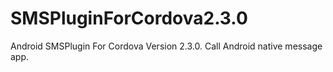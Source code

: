 SMSPluginForCordova2.3.0
========================

Android SMSPlugin For Cordova Version 2.3.0. Call Android native message app.